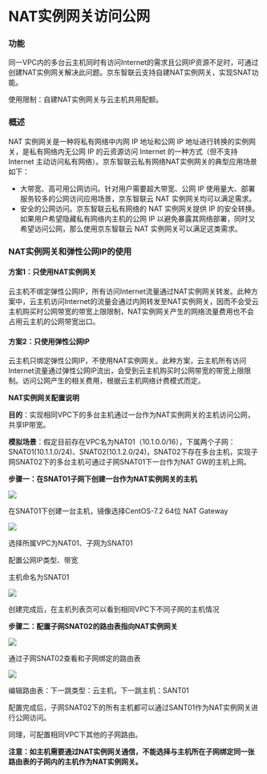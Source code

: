# NAT实例网关访问公网

### 功能

同一VPC内的多台云主机同时有访问Internet的需求且公网IP资源不足时，可通过创建NAT实例网关解决此问题。京东智联云支持自建NAT实例网关，实现SNAT功能。

使用限制：自建NAT实例网关与云主机共用配额。



### **概述**

NAT 实例网关是一种将私有网络中内网 IP 地址和公网 IP 地址进行转换的实例网关，是私有网络内无公网 IP 的云资源访问 Internet 的一种方式（但不支持 Internet 主动访问私有网络）。京东智联云私有网络NAT实例网关的典型应用场景如下：

- 大带宽、高可用公网访问。针对用户需要超大带宽、公网 IP 使用量大、部署服务较多的公网访问应用场景，京东智联云 NAT 实例网关均可以满足需求。
- 安全的公网访问。京东智联云私有网络的 NAT 实例网关提供 IP 的安全转换。如果用户希望隐藏私有网络内主机的公网 IP 以避免暴露其网络部署，同时又希望访问公网，那么使用京东智联云 NAT 实例网关可以满足这类需求。



### **NAT实例网关和弹性公网IP的使用**

#### **方案1：只使用NAT实例网关**

云主机不绑定弹性公网IP，所有访问Internet流量通过NAT实例网关转发。此种方案中，云主机访问Internet的流量会通过内网转发至NAT实例网关，因而不会受云主机购买时公网带宽的带宽上限限制，NAT实例网关产生的网络流量费用也不会占用云主机的公网带宽出口。

#### **方案2：只使用弹性公网IP**

云主机只绑定弹性公网IP，不使用NAT实例网关。此种方案，云主机所有访问Internet流量通过弹性公网IP流出，会受到云主机购买时公网带宽的带宽上限限制。访问公网产生的相关费用，根据云主机网络计费模式而定。

**NAT实例网关配置说明**

**目的**：实现相同VPC下的多台主机通过一台作为NAT实例网关的主机访问公网，共享IP带宽。

**模拟场景**：假定目前存在VPC名为NAT01（10.1.0.0/16），下属两个子网：SNAT01(10.1.1.0/24)、SNAT02(10.1.2.0/24)，SNAT02下存在多台主机，实现子网SNAT02下的多台主机可通过子网SNAT01下一台作为NAT GW的主机上网。



**步骤一：在SNAT01子网下创建一台作为NAT实例网关的主机**

![](/image/Networking/Virtual-Private-Cloud/Getting-Started/NAT-Instance-Gateway/step1.png)

在SNAT01下创建一台主机，镜像选择CentOS-7.2 64位 NAT Gateway

![](/image/Networking/Virtual-Private-Cloud/Getting-Started/NAT-Instance-Gateway/step2.png)



选择所属VPC为NAT01、子网为SNAT01

配置公网IP类型、带宽

主机命名为SNAT01

![](/image/Networking/Virtual-Private-Cloud/Getting-Started/NAT-Instance-Gateway/step3.png)



创建完成后，在主机列表页可以看到相同VPC下不同子网的主机情况



**步骤二：配置子网SNAT02的路由表指向NAT实例网关**

![](/image/Networking/Virtual-Private-Cloud/Getting-Started/NAT-Instance-Gateway/step4.png)



通过子网SNAT02查看和子网绑定的路由表

![](/image/Networking/Virtual-Private-Cloud/Getting-Started/NAT-Instance-Gateway/step5.png)



编辑路由表：下一跳类型：云主机，下一跳主机：SANT01

配置完成后，子网SNAT02下的所有主机都可以通过SANT01作为NAT实例网关进行公网访问。

同理，可配置相同VPC下其他的子网路由。

**注意：如主机需要通过NAT实例网关通信，不能选择与主机所在子网绑定同一张路由表的子网内的主机作为NAT实例网关。**
